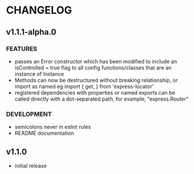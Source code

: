 # CHANGELOG

## v1.1.1-alpha.0

### FEATURES

- passes an Error constructor which has been modified to include an isControlled = true flag to all config functions/classes that are an instance of Instance
- Methods can now be destructured without breaking relationship, or import as named eg import { get, } from 'express-locator'
- registered dependencies with properties or named exports can be called directly with a dot-separated path, for example, "express.Router"

### DEVELOPMENT

- semicolons never in eslint rules
- README documentation

## v1.1.0

- initial release
